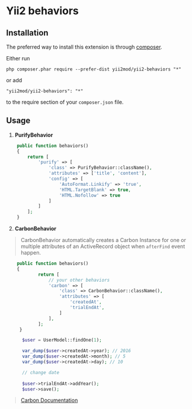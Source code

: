 Yii2 behaviors
===============================================

Installation
------------

The preferred way to install this extension is through [composer](http://getcomposer.org/download/).

Either run

```
php composer.phar require --prefer-dist yii2mod/yii2-behaviors "*"
```

or add

```
"yii2mod/yii2-behaviors": "*"
```

to the require section of your `composer.json` file.

Usage
-----

1) **PurifyBehavior**

```php
    public function behaviors()
    {
        return [
            'purify' => [
                'class' => PurifyBehavior::className(),
                'attributes' => ['title', 'content'],
                'config' => [
                    'AutoFormat.Linkify' => 'true',
                    'HTML.TargetBlank' => true,
                    'HTML.Nofollow' => true
                ]
            ]
        ];
    }
```

2) **CarbonBehavior**


> CarbonBehavior automatically creates a Carbon Instance for one or multiple attributes of an ActiveRecord
  object when `afterFind` event happen.

```php
    public function behaviors()
    {
            return [
                // your other behaviors
                'carbon' => [
                    'class' => CarbonBehavior::className(),
                    'attributes' => [
                        'createdAt',
                        'trialEndAt',
                    ]
                ],
            ];
     }

      $user = UserModel::findOne(1);

      var_dump($user->createdAt->year); // 2016
      var_dump($user->createdAt->month); // 5
      var_dump($user->createdAt->day); // 10

      // change date
      
      $user->trialEndAt->addYear();
      $user->save();

```

> [Carbon Documentation](http://carbon.nesbot.com/docs/#api-introduction)

